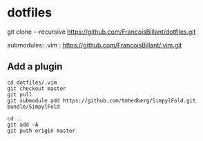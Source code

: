 # dotfiles

git clone --recursive https://github.com/FrancoisBillant/dotfiles.git

submodules:
	.vim : https://github.com/FrancoisBillant/.vim.git

## Add a plugin

```
cd dotfiles/.vim
git checkout master
git pull
git submodule add https://github.com/tmhedberg/SimpylFold.git bundle/SimpylFold

cd ..
git add -A
git push origin master
```
